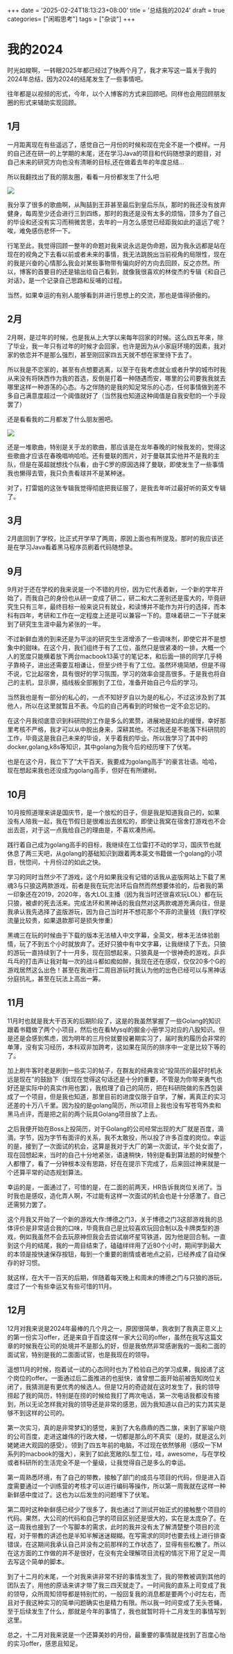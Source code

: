 +++
date = '2025-02-24T18:13:23+08:00'
title = '总结我的2024'
draft = true
categories= ["闲暇思考"]
tags = ["杂谈"]
+++

# 我的2024

时光如梭啊，一转眼2025年都已经过了快两个月了，我才来写这一篇关于我的2024年总结，因为2024的结尾发生了一些事情吧。

往年都是以视频的形式，今年，以个人博客的方式来回顾吧。同样也会用回顾朋友圈的形式来辅助实现回顾。

## 1月

一月距离现在有些遥远了，感觉自己一月份的时候和现在完全不是一个模样。一月的自己还在研一的上学期的末尾，还在学习Java的项目和代码随想录的题目，对自己未来的研究方向也没有清晰的目标,还在做着去年的年度总结...

所以我翻找出了我的朋友圈，看看一月份都发生了什么吧

![](/img/2024back/jan.png)

我分享了很多的歌曲啊，从陶喆到王菲甚至最后到皇后乐队，那时的我还没有放弃健身，每周至少还会进行三到四练，那时的我还是没有太多的烦恼，顶多为了自己的毕设和还没有实习而稍微苦思，去年的一月怎么感觉已经距我如此的遥远了呢？唉，难免感伤悲怀一下。

行笔至此，我觉得回顾一整年的命题对我来说永远是伪命题，因为我永远都是站在现在的视角之下去看以前或者未来的事情，我无法跳脱出当前视角的局限性，现在的我是兴奋的心情那么我会对某些事物带有偏向好的方向去回顾，反之亦然。所以，博客的首要目的还是输出给自己看到，就像我很喜欢的林俊杰的专辑《和自己对话》，是一个记录自己思路和反哺的过程。

当然，如果幸运的有别人能够看到并进行思想上的交流，那也是值得骄傲的。

## 2月

2月啊，是过年的时候，也是我从上大学以来每年回家的时候。这么四五年来，除了毕业，我一年只有过年的时候才会回家，也许是因为从小家庭环境的因素，我对家的依恋并不是那么强烈，甚至刚回家四五天就不想在家里待下去了。

所以我是不恋家的，甚至有点想要逃离，以至于在我考虑就业或者升学的城市时我从来没有将陕西作为我的首选，反倒是打着一种随遇而安，哪里的公司要我我就去哪里这样一种游荡的心态。与之伴随的是我的知足常乐的心态，任何事情做到差不多自己满意度超过一个阈值就好了（当然我也知道这种阈值是自我安慰的一个手段罢了）

还是看看我的二月都发了什么朋友圈吧。

![](/img/2024back/Feb.png)

还是一堆歌曲，特别是关于龙的歌曲，那应该是在龙年春晚的时候我发的，觉得这些歌曲才应该在春晚唱响哈哈。还有曼联的图片，对于曼联其实他并不是我的主队，但是在英超就想找个队看，由于C罗的原因选择了曼联，即使发生了一些事情我也懒得去管，我只负责看球并不是某种迷。

对了，打雷姐的这张专辑我觉得彻底把我征服了，是我去年听过最好听的英文专辑了。

## 3月

2月底回到了学校，比正式开学早了两周，原因上面也有所提及。那时的我应该还是在学习Java看着黑马程序员刷着代码随想录。

## 9月

9月对于还在学校的我来说是一个不错的月份，因为它代表着新，一个新的学年开始了，而我自己的身份也从研一变成了研二，研二和大二差别还是蛮大的，毕竟研究生只有三年，最终目标一般来说只有就业，和读博并不能作为并行的选择，而本科有四年，考研和工作在一定程度上还是可以兼容一下的。意味着研二一下子就来到了研究生生涯中最为紧张的一年。

不过新鲜血液的到来还是为平淡的研究生生涯增添了一些调味剂，即使它并不是想象中的甜味。在这个月，我们组终于有了工位，虽然只是很紧凑的一排，大概一个人的宽度只能横着放下两台macbook13英寸的笔记本，和后面一排的同学几乎椅子靠椅子，进出还需要互相谦让，但至少终于有了工位。虽然环境简陋，但是不得不说，它比起宿舍，具有很好的学习氛围，学习的效率会提高很多。于是我也将自己的主机，显示屏，插线板全部搬到了工位，准备开始自己今后的学习。

当然我也是有一部分的私心的，一点不知好歹自以为是的私心，不过这涉及到了其他人，所以在这里就暂且不表。今后的自己再看到的时候也一定不会忘记的。

在这个月我彻底意识到科研院的工作是多么的累赘，进展地是如此的缓慢，幸好那里考核不严格，我才可以从中脱出身来，深耕其他。不过我还是不能落下科研院的工作，毕竟这是我自己未来的毕设，关乎着我的毕业。所以我学习了其中的docker,golang,k8s等知识，其中golang为我今后的经历埋下了伏笔。

也是在这个月，我立下了“大干百天，我要成为golang高手”的豪言壮语。哈哈，现在想起来我也还没成为golang高手，但好在有所建树。

## 10月

10月按照道理来讲是国庆节，是一个放松的日子，但是我是知道我自己的，如果没有人陪我一起，我在节假日是很难出去放松的，即使让我窝在宿舍打游戏也不会出去逛，对于这一点我给自己的理由是，不喜欢凑热闹。

践行着自己成为golang高手的目标，我继续在工位雷打不动的学习，国庆节也就休息了两三天吧，从golang的基础知识到跟着两本英文书籍做一个golang的小项目，恍惚间，十月份过的如此之快。

学习的同时当然少不了游戏，这个月如果我没有记错的话我从盗版网站上下载了黑魂3与只狼这两款游戏，前者是我在玩完法环后自然而然想要体验的，后者我的第一印象还在2019，2020年，各大LOL主播（因为我当时还很喜欢玩LOL）都在玩只狼，被虐的死去活来。完成法环和黑神话的我自然对这两款魂游充满向往，但是我承认我先选择了盗版游玩，因为自己当时并不想花那个不菲的流量钱（我们学校流量比较贵，如果退款那可是损失惨重）

黑魂三在玩的时候由于下载的版本无法植入中文字幕，全英文，根本无法体验剧情，玩了不到五个小时就放弃了。还好只狼中有中文字幕，让我继续了下去。只狼的游玩一直持续到了十一月多，现在回想起来，只狼真是一个很神奇的游戏，乒乒乓乓的打击声让我对每一次的战斗都如痴如醉，我现在还在感叹，仅仅20多个G的游戏居然这么出色！甚至在我进行二周目游玩时我认为他的出色已经可以与黑神话分庭抗礼，甚至在玩法上高出一筹。

## 11月

11月时也就是我大干百天的后期阶段了，这是的我虽然掌握了一些Golang的知识跟着书籍做了两个小项目，然后也在看Mysql的掘金小册学习对应的八股知识。但是还是会感到焦虑，因为明年的三月份就要投暑期实习了，届时我的履历会非常的单薄，没有实习经历，本科双非加跨考，这如果在简历的排序中一定是比较下等的了。

加上刷牛客时老是刷到一些实习的帖子，在群友的经典言论“投简历的最好时机永远是现在”的鼓励下（我现在觉得这句话还是十分的重要，不管是为你带来勇气也好还是实际中的真实作用也罢），我梳理了自己的简历，把在科研院做的东西包装成了一个项目，但是我也知道，那里目前的进度仅限于自学，了解，离真正的实习还差的十万八千里。因为投的是golang简历，所以项目上我也没有写苍穹外卖和黑马点评，而是把之前的两个玩具Golang项目放了上去。

之后我便开始在Boss上投简历，对于Golang的公司经常出现的大厂就是百度，滴滴，字节，因为字节有面评的关系，我不太敢投，所以投了许多百度的岗位。幸运的是，接到了一次面试的机会，这算是我对于大厂的第一次面试，半个处女面了，现在回想起来，当时的自己十分地紧张，语速稍快，特别是看到算法题的时候整个人都懵了，看了一分钟根本没有思路，好在在提示下完成了，后来回过神来就是一个还算平常的动态规划算法。

幸运的是，一面通过了，可惜的是，在二面的前两天，HR告诉我岗位关闭了。当时我也是感叹，造化弄人啊，不过能有这样一次面试的机会也是十分感激了。自己还需努力罢了。

这个月我又开始了一个新的游戏大作:博德之门3，关于博德之门3这部游戏我的总体评价是非常适合我的口味，毕竟我自己是比较喜欢玩回合制以及卡牌类型的游戏，例如我虽然不会去玩原神但我会去尝试崩坏星穹铁道，因为他是回合制。一直到这个月的结尾，我的一周目结束了，磕磕绊绊用了近80个小时，期间学到最大的本领是按快速保存按钮，每到一个重要的剧情或者地点之前，已经养成了自动保存的好习惯。

就这样，在大干一百天的后期，伴随着每天晚上和周末的博德之门与只狼的游玩，度过了一个有些幸运又有些可惜的11月。

## 12月

12月对我来说是2024年最棒的几个月之一，原因很简单，我收到了我真正意义上的第一份实习offer，还是来自于百度这样一家大公司的offer，虽然在我写这篇文章的时候我在公司的处境并不是那么的好，但是我依然非常感谢我的一面和二面的面试官，特别是我的二面面试官，也是我现在的领导。

遥想11月的时候，抱着试一试的心态同时也为了检验自己的学习成果，我投递了这个岗位的offer。一面通过后二面推进的也挺快，谁曾想二面开始前被告知岗位关闭了，我猜测是有更优秀的候选人。但是12月的奇迹就在这时发生了，我的领导捞起了我的简历，特别是在捞的时候给我打了两次电话，第一次电话我都没有接到，所以无论怎样我对我的领导还是非常的感恩，因为我知道以自己的实力其实是够不到这样的公司的。

第一次实习，真的是非常梦幻的感觉，来到了大名鼎鼎的西二旗，来到了家喻户晓的公司百度，走进这雄伟的行政大楼，一切都是那么的不真实（是的，就是这么刘姥姥进大观园的感受）。领到了四五年前的电脑，不过现在依然够用（感叹一下M系列的macbook的强大），来到了如此宽敞的L型工位，哇，awesome，与在学校或者科研所的生活完全不是一个量级，让我觉得自己是多么的幸运。

第一周熟悉环境，有了自己的带教，接触了部门的成员与项目的代码，但是进入百度需要通过一个训练营的考核才可以进行编码等操作，所以第一周我就在这样一种新鲜感中度过了。这也为以后发生的问题埋下了伏笔。

第二周时这种新鲜感已经少了很多了，我也通过了测试开始正式的接触整个项目的代码。果然，大公司的代码和自己学的项目区别还是很大的，实在是太庞杂了。在这一周我也接到了一个写脚本的需求，此时的我并没有太了解清楚整个项目的流程，对于带教的讲述也是半知半解迷迷糊糊。在写需求的同时也要去线上进行排查错误，在这期间我承认自己并没有之前那样的工作状态了，显得有些松散了。所以在这方面的工作做的并不是很好，在没有完全理解项目流程的情况下用了足足一周去写这个简单的脚本。

到了十二月的末尾，一个对我来讲非常不好的事情发生了，我的带教被调到其他的团队去了，用他的原话来讲才带了我三四天就走了。一时间我的直系上司变成了我的领导，众所周知领导都是特别忙的，一般回复我的消息都是要两个小时左右，而且对于我这种实习的简单问题确实也是精力有限。所以我一时间变成了无头苍蝇，至于后续发生了什么，那就是今年的事情了，我也就暂时将十二月发生的事情写到这里。

总之，十二月对我来说是一个还算美妙的月份，最重要的事情就是找到了百度心怡的实习offer，感恩且知足。


